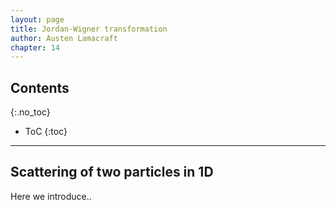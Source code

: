 ```yaml
---
layout: page
title: Jordan-Wigner transformation
author: Austen Lamacraft
chapter: 14
---
```


## Contents
{:.no_toc}

* ToC
{:toc}

---

## Scattering of two particles in 1D

Here we introduce..
